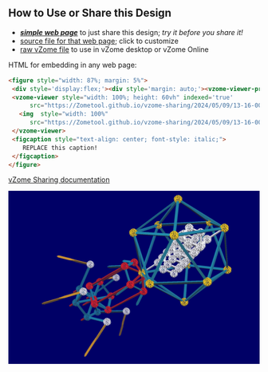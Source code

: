 
## How to Use or Share this Design

 - [***simple web page***](<https://Zometool.github.io/vzome-sharing/2024/05/09/13-16-00-Phage/>) to just share this design; *try it before you share it!*
 - [source file for that web page](<https://github.com/Zometool/vzome-sharing/edit/main/2024/05/09/13-16-00-Phage/index.md>); click to customize
 - [raw vZome file](<https://raw.githubusercontent.com/Zometool/vzome-sharing/main/2024/05/09/13-16-00-Phage/Phage.vZome>) to use in vZome desktop or vZome Online
 
 HTML for embedding in any web page:
 ```html
<figure style="width: 87%; margin: 5%">
  <div style='display:flex;'><div style='margin: auto;'><vzome-viewer-previous label='prev step'></vzome-viewer-previous><vzome-viewer-next label='next step'></vzome-viewer-next></div></div>
  <vzome-viewer style="width: 100%; height: 60vh" indexed='true'
       src="https://Zometool.github.io/vzome-sharing/2024/05/09/13-16-00-Phage/Phage.vZome" >
    <img  style="width: 100%"
       src="https://Zometool.github.io/vzome-sharing/2024/05/09/13-16-00-Phage/Phage.png" >
  </vzome-viewer>
  <figcaption style="text-align: center; font-style: italic;">
     REPLACE this caption!
  </figcaption>
</figure>

 ```

[vZome Sharing documentation](https://vzome.github.io/vzome/sharing.html#how-it-works)

![Image](<Phage.png>)

